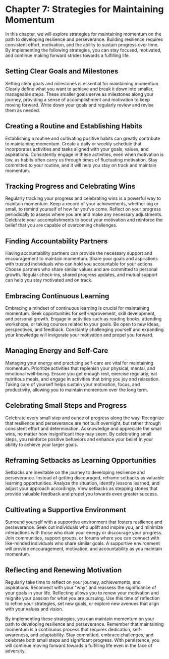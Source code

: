 Chapter 7: Strategies for Maintaining Momentum
==============================================

In this chapter, we will explore strategies for maintaining momentum on the path to developing resilience and perseverance. Building resilience requires consistent effort, motivation, and the ability to sustain progress over time. By implementing the following strategies, you can stay focused, motivated, and continue making forward strides towards a fulfilling life.

Setting Clear Goals and Milestones
----------------------------------

Setting clear goals and milestones is essential for maintaining momentum. Clearly define what you want to achieve and break it down into smaller, manageable steps. These smaller goals serve as milestones along your journey, providing a sense of accomplishment and motivation to keep moving forward. Write down your goals and regularly review and revise them as needed.

Creating a Routine and Establishing Habits
------------------------------------------

Establishing a routine and cultivating positive habits can greatly contribute to maintaining momentum. Create a daily or weekly schedule that incorporates activities and tasks aligned with your goals, values, and aspirations. Consistently engage in these activities, even when motivation is low, as habits often carry us through times of fluctuating motivation. Stay committed to your routine, and it will help you stay on track and maintain momentum.

Tracking Progress and Celebrating Wins
--------------------------------------

Regularly tracking your progress and celebrating wins is a powerful way to maintain momentum. Keep a record of your achievements, whether big or small, to remind yourself of how far you've come. Reflect on your progress periodically to assess where you are and make any necessary adjustments. Celebrate your accomplishments to boost your motivation and reinforce the belief that you are capable of overcoming challenges.

Finding Accountability Partners
-------------------------------

Having accountability partners can provide the necessary support and encouragement to maintain momentum. Share your goals and aspirations with trusted individuals who can hold you accountable for your actions. Choose partners who share similar values and are committed to personal growth. Regular check-ins, shared progress updates, and mutual support can help you stay motivated and on track.

Embracing Continuous Learning
-----------------------------

Embracing a mindset of continuous learning is crucial for maintaining momentum. Seek opportunities for self-improvement, skill development, and personal growth. Engage in activities such as reading books, attending workshops, or taking courses related to your goals. Be open to new ideas, perspectives, and feedback. Constantly challenging yourself and expanding your knowledge will invigorate your motivation and propel you forward.

Managing Energy and Self-Care
-----------------------------

Managing your energy and practicing self-care are vital for maintaining momentum. Prioritize activities that replenish your physical, mental, and emotional well-being. Ensure you get enough rest, exercise regularly, eat nutritious meals, and engage in activities that bring you joy and relaxation. Taking care of yourself helps sustain your motivation, focus, and productivity, allowing you to maintain momentum over the long term.

Celebrating Small Steps and Progress
------------------------------------

Celebrate every small step and ounce of progress along the way. Recognize that resilience and perseverance are not built overnight, but rather through consistent effort and determination. Acknowledge and appreciate the small wins, no matter how insignificant they may seem. By celebrating small steps, you reinforce positive behaviors and enhance your belief in your ability to achieve your larger goals.

Reframing Setbacks as Learning Opportunities
--------------------------------------------

Setbacks are inevitable on the journey to developing resilience and perseverance. Instead of getting discouraged, reframe setbacks as valuable learning opportunities. Analyze the situation, identify lessons learned, and adjust your approach accordingly. View setbacks as stepping stones that provide valuable feedback and propel you towards even greater success.

Cultivating a Supportive Environment
------------------------------------

Surround yourself with a supportive environment that fosters resilience and perseverance. Seek out individuals who uplift and inspire you, and minimize interactions with those who drain your energy or discourage your progress. Join communities, support groups, or forums where you can connect with like-minded individuals who share similar goals. A supportive environment will provide encouragement, motivation, and accountability as you maintain momentum.

Reflecting and Renewing Motivation
----------------------------------

Regularly take time to reflect on your journey, achievements, and aspirations. Reconnect with your "why" and reassess the significance of your goals in your life. Reflecting allows you to renew your motivation and reignite your passion for what you are pursuing. Use this time of reflection to refine your strategies, set new goals, or explore new avenues that align with your values and vision.

By implementing these strategies, you can maintain momentum on your path to developing resilience and perseverance. Remember that maintaining momentum is a continuous process that requires dedication, self-awareness, and adaptability. Stay committed, embrace challenges, and celebrate both small steps and significant progress. With persistence, you will continue moving forward towards a fulfilling life even in the face of adversity.
